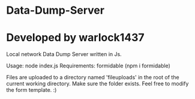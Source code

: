 # Data-Dump-Server
# Developed by warlock1437
Local network Data Dump Server written in Js.

Usage: node index.js
Requirements: formidable (npm i formidable)

Files are uploaded to a directory named 'fileuploads' in the root of the current working directory.
Make sure the folder exists.
Feel free to modify the form template. :) 

